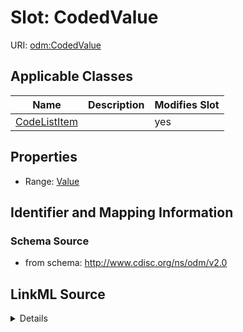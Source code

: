 # Slot: CodedValue

URI: [odm:CodedValue](http://www.cdisc.org/ns/odm/v2.0/CodedValue)



<!-- no inheritance hierarchy -->




## Applicable Classes

| Name | Description | Modifies Slot |
| --- | --- | --- |
[CodeListItem](CodeListItem.md) |  |  yes  |







## Properties

* Range: [Value](Value.md)





## Identifier and Mapping Information







### Schema Source


* from schema: http://www.cdisc.org/ns/odm/v2.0




## LinkML Source

<details>
```yaml
name: CodedValue
from_schema: http://www.cdisc.org/ns/odm/v2.0
rank: 1000
alias: CodedValue
domain_of:
- CodeListItem
range: value

```
</details>